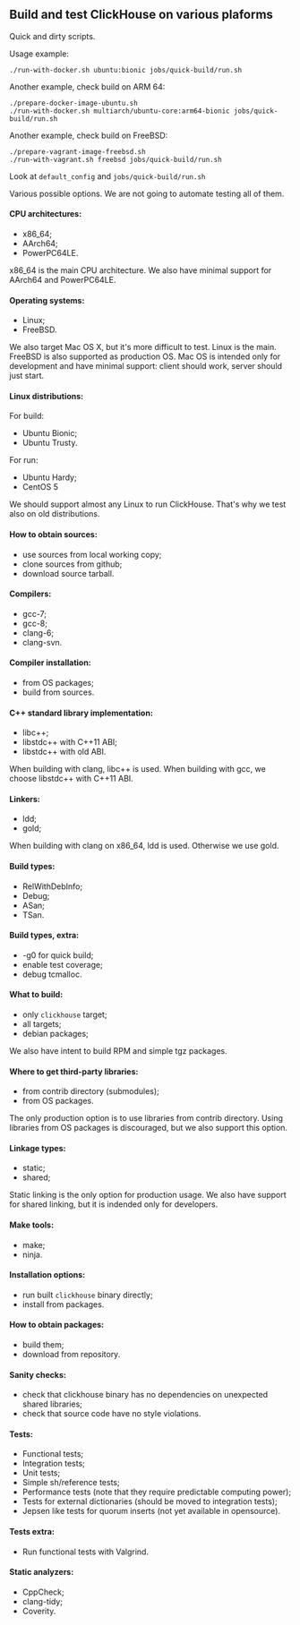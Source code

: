 ## Build and test ClickHouse on various plaforms

Quick and dirty scripts.

Usage example:
```
./run-with-docker.sh ubuntu:bionic jobs/quick-build/run.sh
```

Another example, check build on ARM 64:
```
./prepare-docker-image-ubuntu.sh
./run-with-docker.sh multiarch/ubuntu-core:arm64-bionic jobs/quick-build/run.sh
```

Another example, check build on FreeBSD:
```
./prepare-vagrant-image-freebsd.sh
./run-with-vagrant.sh freebsd jobs/quick-build/run.sh
```

Look at `default_config` and `jobs/quick-build/run.sh`

Various possible options. We are not going to automate testing all of them.

#### CPU architectures:
- x86_64;
- AArch64;
- PowerPC64LE.

x86_64 is the main CPU architecture. We also have minimal support for AArch64 and PowerPC64LE.

#### Operating systems:
- Linux;
- FreeBSD.

We also target Mac OS X, but it's more difficult to test.
Linux is the main. FreeBSD is also supported as production OS.
Mac OS is intended only for development and have minimal support: client should work, server should just start.

#### Linux distributions:
For build:
- Ubuntu Bionic;
- Ubuntu Trusty.

For run:
- Ubuntu Hardy;
- CentOS 5

We should support almost any Linux to run ClickHouse. That's why we test also on old distributions.

#### How to obtain sources:
- use sources from local working copy;
- clone sources from github;
- download source tarball.

#### Compilers:
- gcc-7;
- gcc-8;
- clang-6;
- clang-svn.

#### Compiler installation:
- from OS packages;
- build from sources.

#### C++ standard library implementation:
- libc++;
- libstdc++ with C++11 ABI;
- libstdc++ with old ABI.

When building with clang, libc++ is used. When building with gcc, we choose libstdc++ with C++11 ABI.

#### Linkers:
- ldd;
- gold;

When building with clang on x86_64, ldd is used. Otherwise we use gold.

#### Build types:
- RelWithDebInfo;
- Debug;
- ASan;
- TSan.

#### Build types, extra:
- -g0 for quick build;
- enable test coverage;
- debug tcmalloc.

#### What to build:
- only `clickhouse` target;
- all targets;
- debian packages;

We also have intent to build RPM and simple tgz packages.

#### Where to get third-party libraries:
- from contrib directory (submodules);
- from OS packages.

The only production option is to use libraries from contrib directory.
Using libraries from OS packages is discouraged, but we also support this option.

#### Linkage types:
- static;
- shared;

Static linking is the only option for production usage.
We also have support for shared linking, but it is indended only for developers.

#### Make tools:
- make;
- ninja.

#### Installation options:
- run built `clickhouse` binary directly;
- install from packages.

#### How to obtain packages:
- build them;
- download from repository.

#### Sanity checks:
- check that clickhouse binary has no dependencies on unexpected shared libraries;
- check that source code have no style violations.

#### Tests:
- Functional tests;
- Integration tests;
- Unit tests;
- Simple sh/reference tests;
- Performance tests (note that they require predictable computing power);
- Tests for external dictionaries (should be moved to integration tests);
- Jepsen like tests for quorum inserts (not yet available in opensource).

#### Tests extra:
- Run functional tests with Valgrind.

#### Static analyzers:
- CppCheck;
- clang-tidy;
- Coverity.
